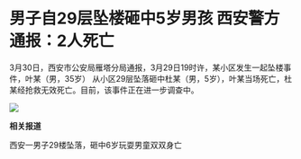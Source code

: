 # 男子自29层坠楼砸中5岁男孩 西安警方通报：2人死亡

3月30日，西安市公安局雁塔分局通报，3月29日19时许，某小区发生一起坠楼事件，叶某（男，35岁）
从小区29层坠落砸中杜某（男，5岁），叶某当场死亡，杜某经抢救无效死亡。目前，该事件正在进一步调查中。

![](https://inews.gtimg.com/news_bt/OTnB9BjA1NuWTA1D6uA58xmDRk2g5rkZ8sxVLClZrAA3oAA/1000)

**相关报道**

西安一男子29楼坠落，砸中6岁玩耍男童双双身亡


